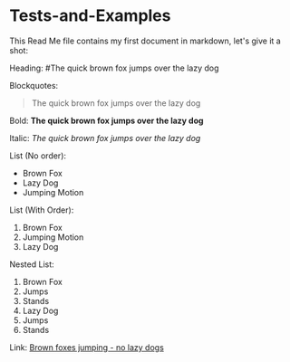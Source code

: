Tests-and-Examples
==================

This Read Me file contains my first document in markdown, let's give it a shot:

Heading:
#The quick brown fox jumps over the lazy dog

Blockquotes:
>The quick brown fox jumps over the lazy dog

Bold:
**The quick brown fox jumps over the lazy dog**

Italic:
*The quick brown fox jumps over the lazy dog*

List (No order):

* Brown Fox
* Lazy Dog
* Jumping Motion

List (With Order):

1. Brown Fox
2. Jumping Motion
3. Lazy Dog

Nested List:

1. Brown Fox
  1. Jumps
  2. Stands
2. Lazy Dog
  1. Jumps
  2. Stands

Link: [Brown foxes jumping - no lazy dogs](http://www.youtube.com/watch?v=c8xJtH6UcQY)
